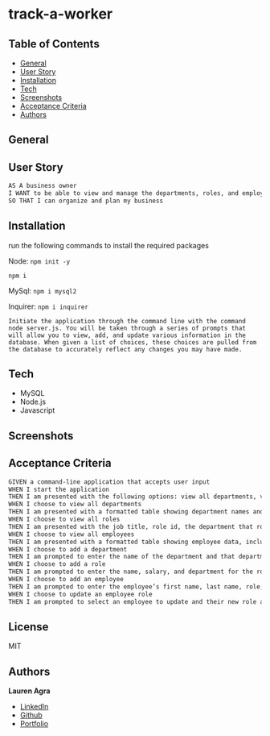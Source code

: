 # track-a-worker

## Table of Contents
- [General](#general)
- [User Story](#general)
- [Installation](#installation)
- [Tech](#tech)
- [Screenshots](#screenshots)
- [Acceptance Criteria](#acceptance-criteria)
- [Authors](#authors)

## General

## User Story 
```md
AS A business owner
I WANT to be able to view and manage the departments, roles, and employees in my company
SO THAT I can organize and plan my business
```
## Installation
run the following commands to install the required packages

Node: `npm init -y`

`npm i`

MySql: `npm i mysql2`

Inquirer: `npm i inquirer`

```Initiate the application through the command line with the command node server.js. You will be taken through a series of prompts that will allow you to view, add, and update various information in the database. When given a list of choices, these choices are pulled from the database to accurately reflect any changes you may have made.``` 

## Tech
- MySQL
- Node.js
- Javascript 

## Screenshots

## Acceptance Criteria 
```md
GIVEN a command-line application that accepts user input
WHEN I start the application
THEN I am presented with the following options: view all departments, view all roles, view all employees, add a department, add a role, add an employee, and update an employee role
WHEN I choose to view all departments
THEN I am presented with a formatted table showing department names and department ids
WHEN I choose to view all roles
THEN I am presented with the job title, role id, the department that role belongs to, and the salary for that role
WHEN I choose to view all employees
THEN I am presented with a formatted table showing employee data, including employee ids, first names, last names, job titles, departments, salaries, and managers that the employees report to
WHEN I choose to add a department
THEN I am prompted to enter the name of the department and that department is added to the database
WHEN I choose to add a role
THEN I am prompted to enter the name, salary, and department for the role and that role is added to the database
WHEN I choose to add an employee
THEN I am prompted to enter the employee’s first name, last name, role, and manager, and that employee is added to the database
WHEN I choose to update an employee role
THEN I am prompted to select an employee to update and their new role and this information is updated in the database 
```

## License 
MIT 

## Authors 
**Lauren Agra** 
- [LinkedIn](https://www.linkedin.com/in/lauren-agra-aa868b1b8/)
- [Github](https://github.com/laurenagra)
- [Portfolio](https://laurenagra.github.io/Portfolio-Base/)
